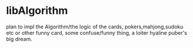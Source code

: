 # libAlgorithm
plan to impl the Algorithm/the logic of the cards,  pokers,mahjong,sudoku etc or other funny card, some confuse/funny thing, a loiter hyaline puber's big dream.
